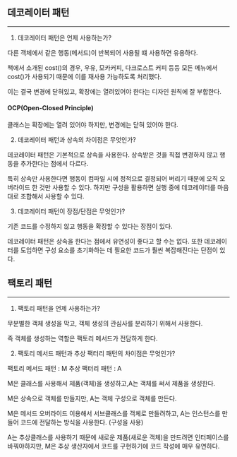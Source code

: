 ## 데코레이터 패턴
---
1. 데코레이터 패턴은 언제 사용하는가?

다른 객체에서 같은 행동(메서드)이 반복되어 사용될 떄 사용하면 유용하다.

책에서 소개된 cost()의 경우, 우유, 모카커피, 다크로스트 커피 등등 모든 메뉴에서 cost()가 사용되기 때문에 이를 재사용 가능하도록 처리했다.

이는 결국 변경에 닫혀있고, 확장에는 열려있어야 한다는 디자인 원칙에 잘 부합한다. 

#### OCP(Open-Closed Principle) 
클래스는 확장에는 열려 있어야 하지만, 변경에는 닫혀 있어야 한다.



2. 데코레이터 패턴과 상속의 차이점은 무엇인가?

데코레이터 패턴은 기본적으로 상속을 사용한다. 상속받은 것을 직접 변경하지 않고 행동을 추가한다는 점에서 다르다.

특히 상속만 사용한다면 행동이 컴파일 시에 정적으로 결정되어 버리기 때문에 오직 오버라이드 한 것만 사용할 수 있다. 하지만 구성을 활용하면 실행 중에 데코레이터를 마음대로 조합해서 사용할 수 있다.

3. 데코레이터 패턴이 장점/단점은 무엇인가?

기존 코드를 수정하지 않고 행동을 확장할 수 있다는 장점이 있다.

데코레이터 패턴은 상속을 한다는 점에서 유연성이 좋다고 할 수는 없다.
또한 데코레이터를 도입하면 구성 요소를 초기화하는 데 필요한 코드가 훨씬 복잡해진다는 단점이 있다.

## 팩토리 패턴
---
1. 팩토리 패턴을 언제 사용하는가?

무분별한 객체 생성을 막고, 객체 생성의 관심사를 분리하기 위해서 사용한다.

즉 객체를 생성하는 역할은 팩토리 메서드가 전담하게 한다.


2. 팩토리 메서드 패턴과 추상 팩터리 패턴의 차이점은 무엇인가?

팩토리 메서드 패턴 : M
추상 팩터리 패턴 : A

M은 클래스를 사용해서 제품(객체)을 생성하고,A는 객체를 써서 제품을 생성한다.

M은 상속으로 객체를 만들지만, A는 객체 구성으로 객체를 만든다.

M은 메서드 오버라이드 이용해서 서브클래스를 객체로 만들려하고,
A는 인스턴스를 만들어 코드에 전달하는 방식을 사용한다. (구성을 사용)

A는 추상클래스를 사용하기 때문에 새로운 제품(새로운 객체)을 만드려면  인터페이스를 바꿔야하지만, M은 추상 생산자에서 코드를 구현하기에 코드 작성에 매우 유연하다.


